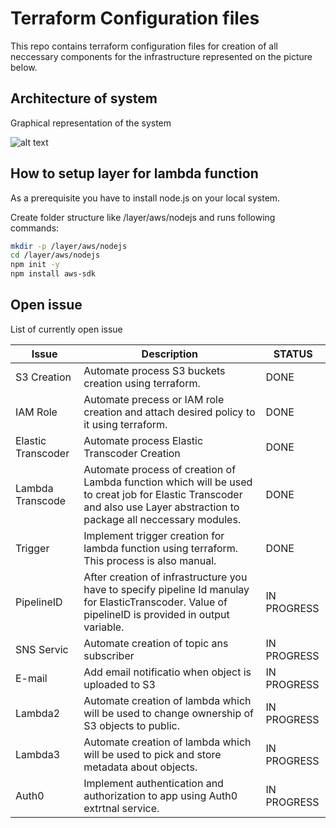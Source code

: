 # Terraform Configuration files
This repo contains terraform configuration files for creation of
all neccessary components for the infrastructure represented on the picture
below.

## Architecture of system
Graphical representation of the system

![alt text](https://github.com/stevan95/terraform-script/blob/main/infrastructure.PNG)

## How to setup layer for lambda function

As a prerequisite you have to install node.js on your local system.

Create folder structure like /layer/aws/nodejs and runs following commands:

```sh
mkdir -p /layer/aws/nodejs
cd /layer/aws/nodejs
npm init -y
npm install aws-sdk
```

## Open issue

List of currently open issue

| Issue | Description | STATUS |
| ------ | ------ | ------ |
| S3 Creation | Automate process S3 buckets creation using terraform. | DONE |
| IAM Role | Automate precess or IAM role creation and attach desired policy to it using terraform. | DONE |
| Elastic Transcoder | Automate process Elastic Transcoder Creation | DONE |
| Lambda Transcode | Automate process of creation of Lambda function which will be used to creat job for Elastic Transcoder and also use Layer abstraction to package all neccessary modules. | DONE |
| Trigger | Implement trigger creation for lambda function using terraform. This process is also manual. | DONE |
| PipelineID | After creation of infrastructure you have to specify pipeline Id manulay for ElasticTranscoder. Value of pipelineID is provided in output variable. | IN PROGRESS |
| SNS Servic | Automate creation of topic ans subscriber | IN PROGRESS |
| E-mail     | Add email notificatio when object is uploaded to S3| IN PROGRESS |
| Lambda2    | Automate creation of lambda which will be used to change ownership of S3 objects to public. | IN PROGRESS |
| Lambda3    | Automate creation of lambda which will be used to pick and store metadata about objects.    | IN PROGRESS |
| Auth0      | Implement authentication and authorization to app using Auth0 extrtnal service.             | IN PROGRESS |
